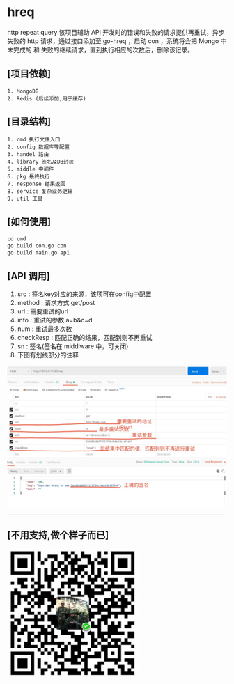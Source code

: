 # hreq
http repeat query
该项目辅助 API 开发时的错误和失败的请求提供再重试，异步失败的 http 请求，通过接口添加至 go-hreq ，启动 con ，系统将会把 Mongo 中未完成的 和 失败的继续请求，直到执行相应的次数后，删除该记录。


[项目依赖]
---
    1. MongoDB
    2. Redis (后续添加,用于缓存)
    
[目录结构]
---
    1. cmd 执行文件入口
    2. config 数据库等配置
    3. handel 路由
    4. library 签名及DB封装
    5. middle 中间件
    6. pkg 最终执行
    7. response 结果返回
    8. service 复杂业务逻辑
    9. util 工具

[如何使用]
---
```shell
cd cmd
go build con.go con
go build main.go api
```

[API 调用]
---

1. src : 签名key对应的来源，该项可在config中配置
2. method : 请求方式 get/post
3. url : 需要重试的url
4. info : 重试的参数 a=b&c=d
5. num : 重试最多次数
6. checkResp : 匹配正确的结果，匹配到则不再重试
7. sn : 签名(签名在 middlware 中，可关闭)
8. 下图有划线部分的注释

<img src="https://raw.githubusercontent.com/jiashaokun/doc/master/txt/hreq.jpg">

---
[不用支持,做个样子而已]
---
<img src="https://raw.githubusercontent.com/jiashaokun/doc/master/txt/pay.jpg" width="300" heigth="300">
